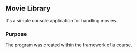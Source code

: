 ## Movie Library
It's a simple console application for handling movies.
### Purpose
The program was created within the framework of a course.
